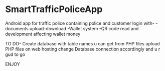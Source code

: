 # SmartTrafficPoliceApp

Android app for traffic police containing police and customer login with-
-documents upload-download
-Wallet system
-QR code read and development affecting wallet money

TO DO-
Create database with table names u can get from PHP files
upload PHP files on web hosting
change Database connection accordingly
and  u r gud to go

ENJOY
